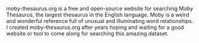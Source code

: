 <!--
title: Moby Thesaurus
description: The world's largest English thesaurus
website: http://moby-thesaurus.org/
keywords: [language, English, thesaurus, Node.js, reference]
start: 2014-04-26
end: 2014-04-28
-->

moby-thesaurus.org is a free and open-source website for searching Moby Thesaurus, the largest thesaurus in the English language. Moby is a weird and wonderful reference full of unusual and illuminating word relationships. I created moby-thesaurus.org after years hoping and waiting for a good website or tool to come along for searching this amazing dataset.
